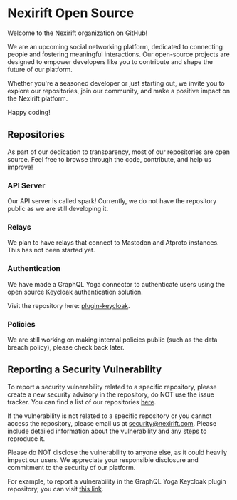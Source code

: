 # Nexirift Open Source
Welcome to the Nexirift organization on GitHub!

We are an upcoming social networking platform, dedicated to connecting people and fostering meaningful interactions. Our open-source projects are designed to empower developers like you to contribute and shape the future of our platform.

Whether you're a seasoned developer or just starting out, we invite you to explore our repositories, join our community, and make a positive impact on the Nexirift platform.

Happy coding!

## Repositories
As part of our dedication to transparency, most of our repositories are open source. Feel free to browse through the code, contribute, and help us improve!

### API Server
Our API server is called spark! Currently, we do not have the repository public as we are still developing it.

### Relays
We plan to have relays that connect to Mastodon and Atproto instances. This has not been started yet.

### Authentication
We have made a GraphQL Yoga connector to authenticate users using the open source Keycloak authentication solution.

Visit the repository here: [plugin-keycloak](https://github.com/Nexirift/plugin-keycloak).

### Policies
We are still working on making internal policies public (such as the data breach policy), please check back later.

## Reporting a Security Vulnerability
To report a security vulnerability related to a specific repository, please create a new security advisory in the repository, do NOT use the issue tracker. You can find a list of our repositories [here](https://github.com/Nexirift/repositories).

If the vulnerability is not related to a specific repository or you cannot access the repository, please email us at [security@nexirift.com](security@nexirift.com). Please include detailed information about the vulnerability and any steps to reproduce it.

Please do NOT disclose the vulnerability to anyone else, as it could heavily impact our users. We appreciate your responsible disclosure and commitment to the security of our platform.

For example, to report a vulnerability in the GraphQL Yoga Keycloak plugin repository, you can visit [this link](https://github.com/Nexirift/plugin-keycloak/security/advisories/new).
